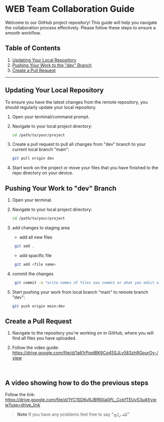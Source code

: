 # WEB Team Collaboration Guide

Welcome to our GitHub project repository! This guide will help you navigate the collaboration process effectively. Please follow these steps to ensure a smooth workflow.

## Table of Contents

1. [Updating Your Local Repository](#updating-your-local-repository)
2. [Pushing Your Work to the "dev" Branch](#pushing-your-work-to-the-dev-branch)
3. [Create a Pull Request](#create-a-pull-request)

---

## Updating Your Local Repository

To ensure you have the latest changes from the remote repository, you should regularly update your local repository.

1. Open your terminal/command prompt.

2. Navigate to your local project directory:

   ```bash
   cd /path/to/your/project
   ```

3. Create a pull request to pull all changes from "dev" branch to your current local branch "main":

   ```bash
   git pull origin dev
   ```

4. Start work on the project or move your files that you have finished to the repo directory on your device.

## Pushing Your Work to "dev" Branch

1. Open your terminal.

2. Navigate to your local project directory:
   ```bash
   cd /path/to/your/project
   ```
3. add changes to staging area
   - add all new files
   ```bash
    git add .
   ```
   - add spacific file
   ```bash
    git add <file name>
   ```
4. commit the changes
   ```bash
    git commit -m "write names of files you commit or what you ediit or add"
   ```
5. Start pushing your work from local branch "main" to remote branch "dev":
   ```bash
   git push origin main:dev
   ```

## Create a Pull Request

1. Navigate to the repository you're working on in GitHub, where you will find all files you have uploaded.

2. Follow the video guide:
https://drive.google.com/file/d/1a61rPqqlBK6Cq45SJLy583zhRGpurOy-/view
<br>

## A video showing how to do the previous steps
   Follow the link: https://drive.google.com/file/d/1YC1SD6vRJBfR0ia0PL_CckfTEUv53uAf/view?usp=drive_link

   
> **Note**
> If you have any problems feel free to say "كله رايح"
